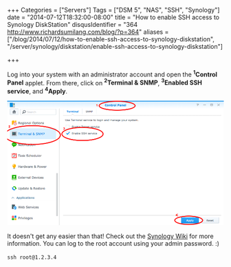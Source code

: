 +++
Categories = ["Servers"]
Tags = ["DSM 5", "NAS", "SSH", "Synology"]
date = "2014-07-12T18:32:00-08:00"
title = "How to enable SSH access to Synology DiskStation"
disqusIdentifier = "364 http://www.richardsumilang.com/blog/?p=364"
aliases = ["/blog/2014/07/12/how-to-enable-ssh-access-to-synology-diskstation", "/server/synology/diskstation/enable-ssh-access-to-synology-diskstation"]

+++

[1]: https://forum.synology.com/wiki/index.php/Enabling_the_Command_Line_Interface "Enabling the command line interface"

Log into your system with an administrator account and open the
**<sup>1</sup>Control Panel** applet. From there, click on
**<sup>2</sup>Terminal &amp; SNMP**, **<sup>3</sup>Enabled SSH service**, and
**<sup>4</sup>Apply**.

<!--more-->

<img src="/images/server/synology/diskstation/how-to-enable-ssh-access-to-synology-diskstation/steps.png" />

It doesn't get any easier than that! Check out the [Synology Wiki][1] for more
information. You can log to the root account using your admin password. :)

`ssh root@1.2.3.4`
